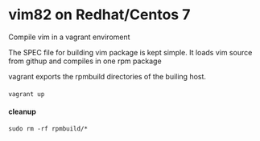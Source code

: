 vim82 on Redhat/Centos 7
=======================

Compile vim in a vagrant enviroment

The SPEC file for building vim package is kept simple.
It loads vim source from githup and compiles in one rpm package

vagrant exports the rpmbuild directories of the builing host.

####

    vagrant up


    


#### cleanup

    sudo rm -rf rpmbuild/*
